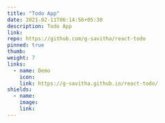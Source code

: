 ```yaml
---
title: "Todo App"
date: 2021-02-11T06:14:56+05:30
description: Todo App
link:
repo: https://github.com/g-savitha/react-todo
pinned: true
thumb:
weight: 7
links:
  - name: Demo
    icon:
    link: https://g-savitha.github.io/react-todo/
shields:
  - name:
    image:
    link:
---
```

